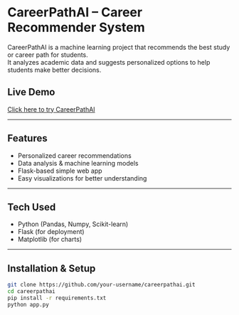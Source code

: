 # CareerPathAI – Career Recommender System

CareerPathAI is a machine learning project that recommends the best study or career path for students.  
It analyzes academic data and suggests personalized options to help students make better decisions.

## Live Demo
[Click here to try CareerPathAI](https://career-recommender-system.onrender.com)

---

## Features
- Personalized career recommendations  
- Data analysis & machine learning models  
- Flask-based simple web app  
- Easy visualizations for better understanding  

---

## Tech Used
- Python (Pandas, Numpy, Scikit-learn)  
- Flask (for deployment)  
- Matplotlib (for charts)  

---

## Installation & Setup
```bash
git clone https://github.com/your-username/careerpathai.git
cd careerpathai
pip install -r requirements.txt
python app.py
